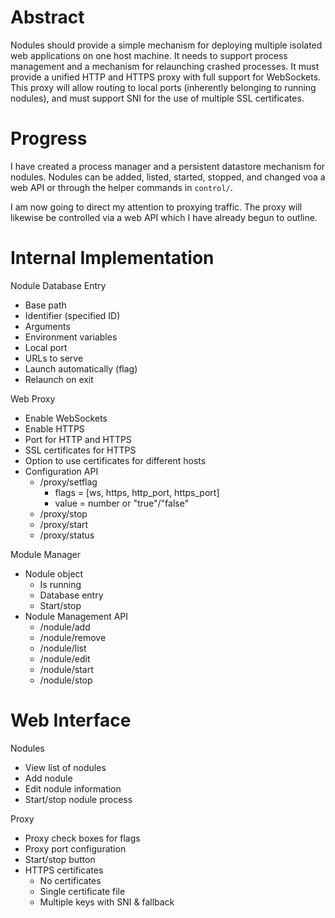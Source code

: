 # Abstract

Nodules should provide a simple mechanism for deploying multiple isolated web applications on one host machine. It needs to support process management and a mechanism for relaunching crashed processes. It must provide a unified HTTP and HTTPS proxy with full support for WebSockets. This proxy will allow routing to local ports (inherently belonging to running nodules), and must support SNI for the use of multiple SSL certificates.

# Progress

I have created a process manager and a persistent datastore mechanism for nodules.  Nodules can be added, listed, started, stopped, and changed voa a web API or through the helper commands in `control/`.

I am now going to direct my attention to proxying traffic. The proxy will likewise be controlled via a web API which I have already begun to outline.

# Internal Implementation

Nodule Database Entry

* Base path
* Identifier (specified ID)
* Arguments
* Environment variables
* Local port
* URLs to serve
* Launch automatically (flag)
* Relaunch on exit

Web Proxy

* Enable WebSockets
* Enable HTTPS
* Port for HTTP and HTTPS
* SSL certificates for HTTPS
* Option to use certificates for different hosts
* Configuration API
  * /proxy/setflag
    * flags = [ws, https, http_port, https_port]
    * value = number or "true"/"false"
  * /proxy/stop
  * /proxy/start
  * /proxy/status

Module Manager

* Nodule object
  * Is running
  * Database entry
  * Start/stop
* Nodule Management API
  * /nodule/add
  * /nodule/remove
  * /nodule/list
  * /nodule/edit
  * /nodule/start
  * /nodule/stop

# Web Interface

Nodules

* View list of nodules
* Add nodule
* Edit nodule information
* Start/stop nodule process

Proxy

* Proxy check boxes for flags
* Proxy port configuration
* Start/stop button
* HTTPS certificates
  * No certificates
  * Single certificate file
  * Multiple keys with SNI & fallback
